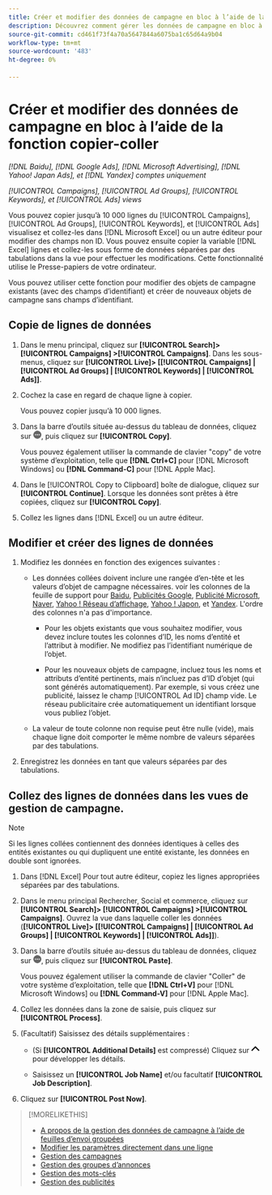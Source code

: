 ```yaml
---
title: Créer et modifier des données de campagne en bloc à l’aide de la fonction copier-coller
description: Découvrez comment gérer les données de campagne en bloc à l’aide de la fonction copier-coller.
source-git-commit: cd461f73f4a70a5647844a6075ba1c65d64a9b04
workflow-type: tm+mt
source-wordcount: '483'
ht-degree: 0%

---
```


# Créer et modifier des données de campagne en bloc à l’aide de la fonction copier-coller

*[!DNL Baidu], [!DNL Google Ads], [!DNL Microsoft Advertising], [!DNL Yahoo! Japan Ads], et [!DNL Yandex] comptes uniquement*

*[!UICONTROL Campaigns], [!UICONTROL Ad Groups], [!UICONTROL Keywords], et [!UICONTROL Ads] views*

Vous pouvez copier jusqu’à 10 000 lignes du [!UICONTROL Campaigns], [!UICONTROL Ad Groups], [!UICONTROL Keywords], et [!UICONTROL Ads] visualisez et collez-les dans [!DNL Microsoft Excel] ou un autre éditeur pour modifier des champs non ID. Vous pouvez ensuite copier la variable [!DNL Excel] lignes et collez-les sous forme de données séparées par des tabulations dans la vue pour effectuer les modifications. Cette fonctionnalité utilise le Presse-papiers de votre ordinateur.

Vous pouvez utiliser cette fonction pour modifier des objets de campagne existants (avec des champs d’identifiant) et créer de nouveaux objets de campagne sans champs d’identifiant.

## Copie de lignes de données

1. Dans le menu principal, cliquez sur **[!UICONTROL Search]> [!UICONTROL Campaigns] >[!UICONTROL Campaigns]**. Dans les sous-menus, cliquez sur **[!UICONTROL Live]> \[[!UICONTROL Campaigns] \| [!UICONTROL Ad Groups] \| [!UICONTROL Keywords] \| [!UICONTROL Ads]\]**.

1. Cochez la case en regard de chaque ligne à copier.

   Vous pouvez copier jusqu’à 10 000 lignes.

1. Dans la barre d’outils située au-dessus du tableau de données, cliquez sur ![Plus](/help/search-social-commerce/assets/more.png "Plus"), puis cliquez sur **[!UICONTROL Copy]**.

   Vous pouvez également utiliser la commande de clavier &quot;copy&quot; de votre système d’exploitation, telle que **[!DNL Ctrl+C]** pour [!DNL Microsoft Windows] ou **[!DNL Command-C]** pour [!DNL Apple Mac].

1. Dans le [!UICONTROL Copy to Clipboard] boîte de dialogue, cliquez sur **[!UICONTROL Continue]**. Lorsque les données sont prêtes à être copiées, cliquez sur **[!UICONTROL Copy]**.

1. Collez les lignes dans [!DNL Excel] ou un autre éditeur.

## Modifier et créer des lignes de données

1. Modifiez les données en fonction des exigences suivantes :

   * Les données collées doivent inclure une rangée d’en-tête et les valeurs d’objet de campagne nécessaires. voir les colonnes de la feuille de support pour [Baidu](/help/search-social-commerce/campaign-management/bulksheets/bulksheet-data-formats/bulksheet-data-baidu.md), [Publicités Google](/help/search-social-commerce/campaign-management/bulksheets/bulksheet-data-formats/bulksheet-data-google.md), [Publicité Microsoft](/help/search-social-commerce/campaign-management/bulksheets/bulksheet-data-formats/bulksheet-data-microsoft.md), [Naver](/help/search-social-commerce/campaign-management/bulksheets/bulksheet-data-formats/bulksheet-data-naver.md), [Yahoo ! Réseau d’affichage](/help/search-social-commerce/campaign-management/bulksheets/bulksheet-data-formats/bulksheet-data-yahoo-display-network.md), [Yahoo ! Japon](/help/search-social-commerce/campaign-management/bulksheets/bulksheet-data-formats/bulksheet-data-yahoo-japan.md), et [Yandex](/help/search-social-commerce/campaign-management/bulksheets/bulksheet-data-formats/bulksheet-data-yandex.md). L&#39;ordre des colonnes n&#39;a pas d&#39;importance.

      * Pour les objets existants que vous souhaitez modifier, vous devez inclure toutes les colonnes d’ID, les noms d’entité et l’attribut à modifier. Ne modifiez pas l’identifiant numérique de l’objet.

      * Pour les nouveaux objets de campagne, incluez tous les noms et attributs d’entité pertinents, mais n’incluez pas d’ID d’objet (qui sont générés automatiquement). Par exemple, si vous créez une publicité, laissez le champ [!UICONTROL Ad ID] champ vide. Le réseau publicitaire crée automatiquement un identifiant lorsque vous publiez l’objet.
   * La valeur de toute colonne non requise peut être nulle (vide), mais chaque ligne doit comporter le même nombre de valeurs séparées par des tabulations.


1. Enregistrez les données en tant que valeurs séparées par des tabulations.

## Collez des lignes de données dans les vues de gestion de campagne.

>[!NOTE]
>
>Si les lignes collées contiennent des données identiques à celles des entités existantes ou qui dupliquent une entité existante, les données en double sont ignorées.

1. Dans [!DNL Excel] Pour tout autre éditeur, copiez les lignes appropriées séparées par des tabulations.

1. Dans le menu principal Rechercher, Social et commerce, cliquez sur **[!UICONTROL Search]> [!UICONTROL Campaigns] >[!UICONTROL Campaigns]**. Ouvrez la vue dans laquelle coller les données (**[!UICONTROL Live]> \[[!UICONTROL Campaigns] \| [!UICONTROL Ad Groups] \| [!UICONTROL Keywords] \| [!UICONTROL Ads]\]**).

1. Dans la barre d’outils située au-dessus du tableau de données, cliquez sur ![Plus](/help/search-social-commerce/assets/more.png "Plus"), puis cliquez sur **[!UICONTROL Paste]**.

   Vous pouvez également utiliser la commande de clavier &quot;Coller&quot; de votre système d’exploitation, telle que **[!DNL Ctrl+V]** pour [!DNL Microsoft Windows] ou **[!DNL Command-V]** pour [!DNL Apple Mac].

1. Collez les données dans la zone de saisie, puis cliquez sur **[!UICONTROL Process]**.

1. (Facultatif) Saisissez des détails supplémentaires :

   * (Si **[!UICONTROL Additional Details]** est compressé) Cliquez sur ![Ouvrir](/help/search-social-commerce/assets/chevron-up.png "Ouvrir") pour développer les détails.

   * Saisissez un **[!UICONTROL Job Name]** et/ou facultatif **[!UICONTROL Job Description]**.

1. Cliquez sur **[!UICONTROL Post Now]**.


>[!MORELIKETHIS]
>
>* [A propos de la gestion des données de campagne à l’aide de feuilles d’envoi groupées](/help/search-social-commerce/campaign-management/bulksheets/bulksheet-about.md)
>* [Modifier les paramètres directement dans une ligne](/help/search-social-commerce/common-tasks/settings-edit-within-row.md)
>* [Gestion des campagnes](/help/search-social-commerce/campaign-management/campaigns/campaign-manage.md)
>* [Gestion des groupes d’annonces](/help/search-social-commerce/campaign-management/campaigns/ad-group-manage.md)
>* [Gestion des mots-clés](/help/search-social-commerce/campaign-management/campaigns/keyword-manage.md)
>* [Gestion des publicités](/help/search-social-commerce/campaign-management/campaigns/ad-manage.md)


